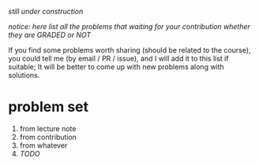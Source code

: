 *still under construction*

*notice: here list all the problems that waiting for your contribution whether they are GRADED or NOT*

If you find some problems worth sharing (should be related to the course), you could tell me (by email / PR / issue), 
and I will add it to this list if suitable; It will be better to come up with new problems along with solutions.


# problem set
1. from lecture note
2. from contribution
3. from whatever
4. *TODO*
